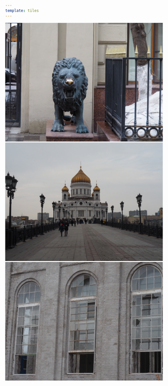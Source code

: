 ```yaml
---
template: tiles
---
```


![](./assets/IMG_0257.jpg)
![](./assets/IMG_0254.jpg)
![](./assets/IMG_0248.jpg)